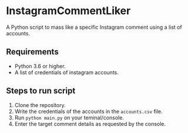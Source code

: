# InstagramCommentLiker

A Python script to mass like a specific Instagram comment using a list of accounts.

## Requirements

- Python 3.6 or higher.
- A list of credentials of instagram accounts.

## Steps to run script

1. Clone the repository.
2. Write the credentials of the accounts in the `accounts.csv` file.
3. Run `python main.py` on your teminal/console.
4. Enter the target comment details as requested by the console.
